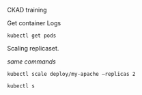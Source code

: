 CKAD training

Get container Logs

```
kubectl get pods
```

Scaling replicaset.

_same commands_
```
kubectl scale deploy/my-apache —replicas 2

kubectl s
```
